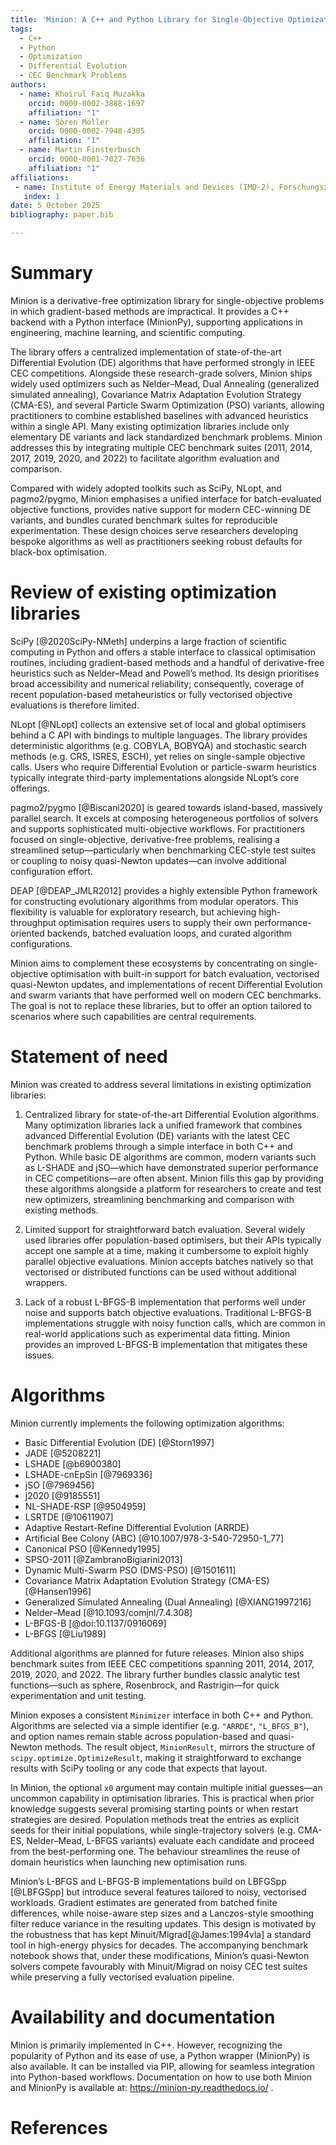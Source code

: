 ```yaml
---
title: 'Minion: A C++ and Python Library for Single-Objective Optimization Algorithms'
tags:
  - C++ 
  - Python 
  - Optimization
  - Differential Evolution
  - CEC Benchmark Problems
authors:
  - name: Khoirul Faiq Muzakka
    orcid: 0000-0002-3888-1697
    affiliation: "1"
  - name: Sören Möller
    orcid: 0000-0002-7948-4305
    affiliation: "1"
  - name: Martin Finsterbusch
    orcid: 0000-0001-7027-7636
    affiliation: "1"
affiliations:
 - name: Institute of Energy Materials and Devices (IMD-2), Forschungszentrum Jülich GmbH, Germany
   index: 1
date: 5 October 2025
bibliography: paper.bib

---
```


# Summary

Minion is a derivative-free optimization library for single-objective problems in which gradient-based methods are impractical. It provides a C++ backend with a Python interface (MinionPy), supporting applications in engineering, machine learning, and scientific computing.

The library offers a centralized implementation of state-of-the-art Differential Evolution (DE) algorithms that have performed strongly in IEEE CEC competitions. Alongside these research-grade solvers, Minion ships widely used optimizers such as Nelder–Mead, Dual Annealing (generalized simulated annealing), Covariance Matrix Adaptation Evolution Strategy (CMA-ES), and several Particle Swarm Optimization (PSO) variants, allowing practitioners to combine established baselines with advanced heuristics within a single API. Many existing optimization libraries include only elementary DE variants and lack standardized benchmark problems. Minion addresses this by integrating multiple CEC benchmark suites (2011, 2014, 2017, 2019, 2020, and 2022) to facilitate algorithm evaluation and comparison.

Compared with widely adopted toolkits such as SciPy, NLopt, and pagmo2/pygmo, Minion emphasises a unified interface for batch-evaluated objective functions, provides native support for modern CEC-winning DE variants, and bundles curated benchmark suites for reproducible experimentation. These design choices serve researchers developing bespoke algorithms as well as practitioners seeking robust defaults for black-box optimisation.

# Review of existing optimization libraries

SciPy [@2020SciPy-NMeth] underpins a large fraction of scientific computing in Python and offers a stable interface to classical optimisation routines, including gradient-based methods and a handful of derivative-free heuristics such as Nelder–Mead and Powell’s method. Its design prioritises broad accessibility and numerical reliability; consequently, coverage of recent population-based metaheuristics or fully vectorised objective evaluations is therefore limited.

NLopt [@NLopt] collects an extensive set of local and global optimisers behind a C API with bindings to multiple languages. The library provides deterministic algorithms (e.g. COBYLA, BOBYQA) and stochastic search methods (e.g. CRS, ISRES, ESCH), yet relies on single-sample objective calls. Users who require Differential Evolution or particle-swarm heuristics typically integrate third-party implementations alongside NLopt’s core offerings.

pagmo2/pygmo [@Biscani2020] is geared towards island-based, massively parallel search. It excels at composing heterogeneous portfolios of solvers and supports sophisticated multi-objective workflows. For practitioners focused on single-objective, derivative-free problems, realising a streamlined setup—particularly when benchmarking CEC-style test suites or coupling to noisy quasi-Newton updates—can involve additional configuration effort.

DEAP [@DEAP_JMLR2012] provides a highly extensible Python framework for constructing evolutionary algorithms from modular operators. This flexibility is valuable for exploratory research, but achieving high-throughput optimisation requires users to supply their own performance-oriented backends, batched evaluation loops, and curated algorithm configurations.

Minion aims to complement these ecosystems by concentrating on single-objective optimisation with built-in support for batch evaluation, vectorised quasi-Newton updates, and implementations of recent Differential Evolution and swarm variants that have performed well on modern CEC benchmarks. The goal is not to replace these libraries, but to offer an option tailored to scenarios where such capabilities are central requirements.

# Statement of need

Minion was created to address several limitations in existing optimization libraries:

1. Centralized library for state-of-the-art Differential Evolution algorithms. Many optimization libraries lack a unified framework that combines advanced Differential Evolution (DE) variants with the latest CEC benchmark problems through a simple interface in both C++ and Python. While basic DE algorithms are common, modern variants such as L-SHADE and jSO—which have demonstrated superior performance in CEC competitions—are often absent. Minion fills this gap by providing these algorithms alongside a platform for researchers to create and test new optimizers, streamlining benchmarking and comparison with existing methods.

2. Limited support for straightforward batch evaluation. Several widely used libraries offer population-based optimisers, but their APIs typically accept one sample at a time, making it cumbersome to exploit highly parallel objective evaluations. Minion accepts batches natively so that vectorised or distributed functions can be used without additional wrappers.

3. Lack of a robust L-BFGS-B implementation that performs well under noise and supports batch objective evaluations. Traditional L-BFGS-B implementations struggle with noisy function calls, which are common in real-world applications such as experimental data fitting. Minion provides an improved L-BFGS-B implementation that mitigates these issues.

# Algorithms
Minion currently implements the following optimization algorithms:

- Basic Differential Evolution (DE) [@Storn1997]
- JADE [@5208221]
- LSHADE [@b6900380]
- LSHADE-cnEpSin [@7969336]
- jSO [@7969456]
- j2020 [@9185551]
- NL-SHADE-RSP [@9504959]
- LSRTDE [@10611907]
- Adaptive Restart-Refine Differential Evolution (ARRDE)
- Artificial Bee Colony (ABC) [@10.1007/978-3-540-72950-1_77]
- Canonical PSO [@Kennedy1995]
- SPSO-2011 [@ZambranoBigiarini2013]
- Dynamic Multi-Swarm PSO (DMS-PSO) [@1501611]
- Covariance Matrix Adaptation Evolution Strategy (CMA-ES) [@Hansen1996]
- Generalized Simulated Annealing (Dual Annealing) [@XIANG1997216]
- Nelder–Mead [@10.1093/comjnl/7.4.308]
- L-BFGS-B [@doi:10.1137/0916069]
- L-BFGS [@Liu1989]

Additional algorithms are planned for future releases. Minion also ships benchmark suites from IEEE CEC competitions spanning 2011, 2014, 2017, 2019, 2020, and 2022. The library further bundles classic analytic test functions—such as sphere, Rosenbrock, and Rastrigin—for quick experimentation and unit testing.

Minion exposes a consistent `Minimizer` interface in both C++ and Python. Algorithms are selected via a simple identifier (e.g. `"ARRDE"`, `"L_BFGS_B"`), and option names remain stable across population-based and quasi-Newton methods. The result object, `MinionResult`, mirrors the structure of `scipy.optimize.OptimizeResult`, making it straightforward to exchange results with SciPy tooling or any code that expects that layout.

In Minion, the optional ``x0`` argument may contain multiple initial guesses—an uncommon capability in optimisation libraries. This is practical when prior knowledge suggests several promising starting points or when restart strategies are desired. Population methods treat the entries as explicit seeds for their initial populations, while single-trajectory solvers (e.g. CMA-ES, Nelder–Mead, L-BFGS variants) evaluate each candidate and proceed from the best-performing one. The behaviour streamlines the reuse of domain heuristics when launching new optimisation runs.

Minion’s L-BFGS and L-BFGS-B implementations build on LBFGSpp [@LBFGSpp] but introduce several features tailored to noisy, vectorised workloads. Gradient estimates are generated from batched finite differences, while noise-aware step sizes and a Lanczos-style smoothing filter reduce variance in the resulting updates. This design is motivated by the robustness that has kept Minuit/Migrad[@James:1994vla] a standard tool in high-energy physics for decades. The accompanying benchmark notebook shows that, under these modifications, Minion’s quasi-Newton solvers compete favourably with Minuit/Migrad on noisy CEC test suites while preserving a fully vectorised evaluation pipeline.

# Availability and documentation
Minion is primarily implemented in C++. However, recognizing the popularity of Python and its ease of use, a Python wrapper (MinionPy) is also available. It can be installed via PIP, allowing for seamless integration into Python-based workflows. Documentation on how to use both Minion and MinionPy is available at: https://minion-py.readthedocs.io/ .


# References